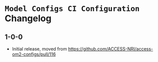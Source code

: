 # `Model Configs CI Configuration` Changelog

## 1-0-0

* Initial release, moved from https://github.com/ACCESS-NRI/access-om2-configs/pull/116
